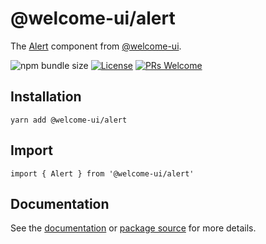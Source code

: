 # @welcome-ui/alert

The [Alert](http://welcome-ui.com/components/alert) component from [@welcome-ui](http://welcome-ui.com).

![npm bundle size](https://img.shields.io/bundlephobia/minzip/@welcome-ui/alert) [![License](https://img.shields.io/npm/l/welcome-ui.svg)](https://github.com/WTTJ/welcome-ui/blob/master/LICENSE) [![PRs Welcome](https://img.shields.io/badge/PRs-welcome-mediumspringgreen.svg)](ttps://github.com/WTTJ/welcome-ui/blob/master/CONTRIBUTING.md)

## Installation

    yarn add @welcome-ui/alert

## Import

    import { Alert } from '@welcome-ui/alert'

## Documentation

See the [documentation](http://welcome-ui.com/components/alert) or [package source](https://github.com/WTTJ/welcome-ui/tree/master/packages/Alert) for more details.

